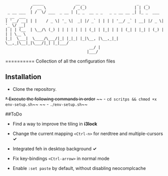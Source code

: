 ```
            _____              __ _                       _   _                 
           /  __ \            / _(_)                     | | (_)                
 _ __ ___  | /  \/ ___  _ __ | |_ _  __ _ _   _ _ __ __ _| |_ _  ___  _ __  ___ 
| '__/ __| | |    / _ \| '_ \|  _| |/ _` | | | | '__/ _` | __| |/ _ \| '_ \/ __|
| | | (__  | \__/\ (_) | | | | | | | (_| | |_| | | | (_| | |_| | (_) | | | \__ \
|_|  \___|  \____/\___/|_| |_|_| |_|\__, |\__,_|_|  \__,_|\__|_|\___/|_| |_|___/
                                     __/ |                                      
                                    |___/                                       
```
==========
Collection of all the configuration files

## Installation

* Clone the repository.

~~* Execute the following commands in order~~
~~  - `cd scritps && chmod +x env-setup.sh`~~
~~  - `./env-setup.sh`~~

##ToDo

* Find a way to improve the tiling in **i3lock**

* Change the current mapping `<Ctrl-n>` for nerdtree and multiple-cursors **&#x2713;**

* Integrated feh in desktop background **&#x2713;**

* Fix key-bindings `<Ctrl-arrow>` in normal mode 

* Enable `:set paste` by default, without disabling neocomplcache
